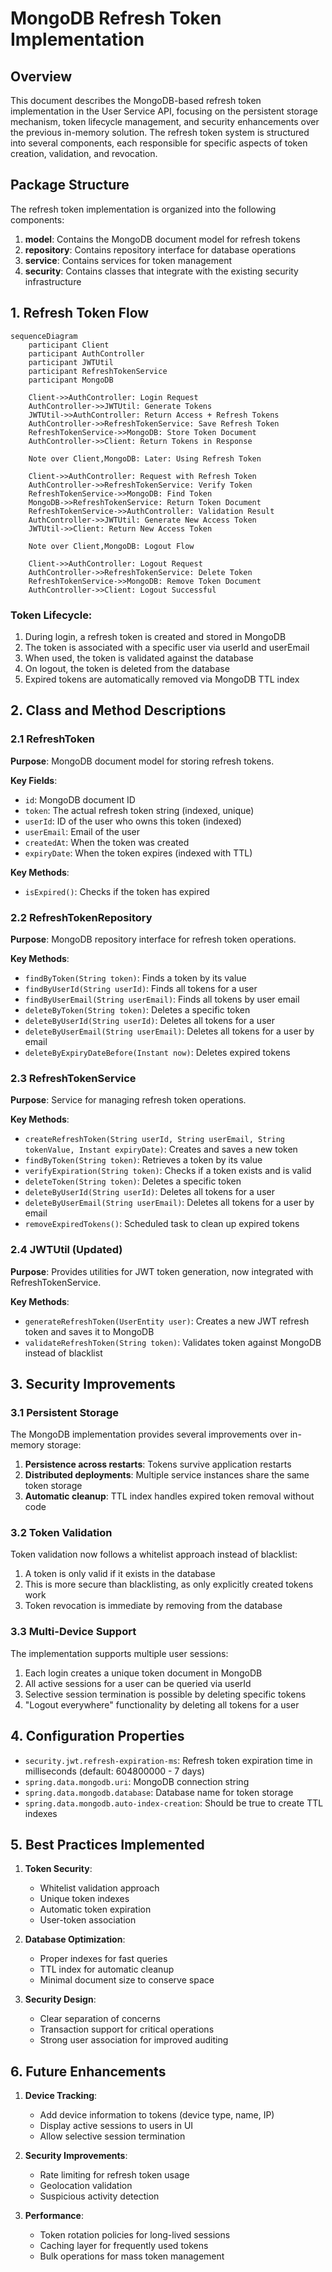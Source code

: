 # MongoDB Refresh Token Implementation

## Overview

This document describes the MongoDB-based refresh token implementation in the User Service API, focusing on the persistent storage mechanism, token lifecycle management, and security enhancements over the previous in-memory solution. The refresh token system is structured into several components, each responsible for specific aspects of token creation, validation, and revocation.

## Package Structure

The refresh token implementation is organized into the following components:

1. **model**: Contains the MongoDB document model for refresh tokens
2. **repository**: Contains repository interface for database operations
3. **service**: Contains services for token management
4. **security**: Contains classes that integrate with the existing security infrastructure

## 1. Refresh Token Flow

```mermaid
sequenceDiagram
    participant Client
    participant AuthController
    participant JWTUtil
    participant RefreshTokenService
    participant MongoDB
    
    Client->>AuthController: Login Request
    AuthController->>JWTUtil: Generate Tokens
    JWTUtil->>AuthController: Return Access + Refresh Tokens
    AuthController->>RefreshTokenService: Save Refresh Token
    RefreshTokenService->>MongoDB: Store Token Document
    AuthController->>Client: Return Tokens in Response
    
    Note over Client,MongoDB: Later: Using Refresh Token
    
    Client->>AuthController: Request with Refresh Token
    AuthController->>RefreshTokenService: Verify Token
    RefreshTokenService->>MongoDB: Find Token
    MongoDB->>RefreshTokenService: Return Token Document
    RefreshTokenService->>AuthController: Validation Result
    AuthController->>JWTUtil: Generate New Access Token
    JWTUtil->>Client: Return New Access Token
    
    Note over Client,MongoDB: Logout Flow
    
    Client->>AuthController: Logout Request
    AuthController->>RefreshTokenService: Delete Token
    RefreshTokenService->>MongoDB: Remove Token Document
    AuthController->>Client: Logout Successful
```

### Token Lifecycle:

1. During login, a refresh token is created and stored in MongoDB
2. The token is associated with a specific user via userId and userEmail
3. When used, the token is validated against the database
4. On logout, the token is deleted from the database
5. Expired tokens are automatically removed via MongoDB TTL index

## 2. Class and Method Descriptions

### 2.1 RefreshToken

**Purpose**: MongoDB document model for storing refresh tokens.

**Key Fields**:
- `id`: MongoDB document ID
- `token`: The actual refresh token string (indexed, unique)
- `userId`: ID of the user who owns this token (indexed)
- `userEmail`: Email of the user
- `createdAt`: When the token was created
- `expiryDate`: When the token expires (indexed with TTL)

**Key Methods**:
- `isExpired()`: Checks if the token has expired

### 2.2 RefreshTokenRepository

**Purpose**: MongoDB repository interface for refresh token operations.

**Key Methods**:
- `findByToken(String token)`: Finds a token by its value
- `findByUserId(String userId)`: Finds all tokens for a user
- `findByUserEmail(String userEmail)`: Finds all tokens by user email
- `deleteByToken(String token)`: Deletes a specific token
- `deleteByUserId(String userId)`: Deletes all tokens for a user
- `deleteByUserEmail(String userEmail)`: Deletes all tokens for a user by email
- `deleteByExpiryDateBefore(Instant now)`: Deletes expired tokens

### 2.3 RefreshTokenService

**Purpose**: Service for managing refresh token operations.

**Key Methods**:
- `createRefreshToken(String userId, String userEmail, String tokenValue, Instant expiryDate)`: Creates and saves a new token
- `findByToken(String token)`: Retrieves a token by its value
- `verifyExpiration(String token)`: Checks if a token exists and is valid
- `deleteToken(String token)`: Deletes a specific token
- `deleteByUserId(String userId)`: Deletes all tokens for a user
- `deleteByUserEmail(String userEmail)`: Deletes all tokens for a user by email
- `removeExpiredTokens()`: Scheduled task to clean up expired tokens

### 2.4 JWTUtil (Updated)

**Purpose**: Provides utilities for JWT token generation, now integrated with RefreshTokenService.

**Key Methods**:
- `generateRefreshToken(UserEntity user)`: Creates a new JWT refresh token and saves it to MongoDB
- `validateRefreshToken(String token)`: Validates token against MongoDB instead of blacklist

## 3. Security Improvements

### 3.1 Persistent Storage

The MongoDB implementation provides several improvements over in-memory storage:
1. **Persistence across restarts**: Tokens survive application restarts
2. **Distributed deployments**: Multiple service instances share the same token storage
3. **Automatic cleanup**: TTL index handles expired token removal without code

### 3.2 Token Validation

Token validation now follows a whitelist approach instead of blacklist:
1. A token is only valid if it exists in the database
2. This is more secure than blacklisting, as only explicitly created tokens work
3. Token revocation is immediate by removing from the database

### 3.3 Multi-Device Support

The implementation supports multiple user sessions:
1. Each login creates a unique token document in MongoDB
2. All active sessions for a user can be queried via userId
3. Selective session termination is possible by deleting specific tokens
4. "Logout everywhere" functionality by deleting all tokens for a user

## 4. Configuration Properties

- `security.jwt.refresh-expiration-ms`: Refresh token expiration time in milliseconds (default: 604800000 - 7 days)
- `spring.data.mongodb.uri`: MongoDB connection string
- `spring.data.mongodb.database`: Database name for token storage
- `spring.data.mongodb.auto-index-creation`: Should be true to create TTL indexes

## 5. Best Practices Implemented

1. **Token Security**:
   - Whitelist validation approach
   - Unique token indexes
   - Automatic token expiration
   - User-token association

2. **Database Optimization**:
   - Proper indexes for fast queries
   - TTL index for automatic cleanup
   - Minimal document size to conserve space

3. **Security Design**:
   - Clear separation of concerns
   - Transaction support for critical operations
   - Strong user association for improved auditing

## 6. Future Enhancements

1. **Device Tracking**:
   - Add device information to tokens (device type, name, IP)
   - Display active sessions to users in UI
   - Allow selective session termination

2. **Security Improvements**:
   - Rate limiting for refresh token usage
   - Geolocation validation
   - Suspicious activity detection

3. **Performance**:
   - Token rotation policies for long-lived sessions
   - Caching layer for frequently used tokens
   - Bulk operations for mass token management 